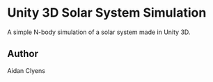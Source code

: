 # Unity 3D Solar System Simulation
A simple N-body simulation of a solar system made in Unity 3D.

## Author
Aidan Clyens
